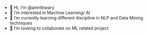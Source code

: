 - 👋 Hi, I’m @amrittiwary
- 👀 I’m interested in Machine Learning/ AI
- 🌱 I’m currently learning different discipline in NLP and Data Mining techniques 
- 💞️ I’m looking to collaborate on ML related project


<!---
amrittiwary/amrittiwary is a ✨ special ✨ repository because its `README.md` (this file) appears on your GitHub profile.
You can click the Preview link to take a look at your changes.
--->
